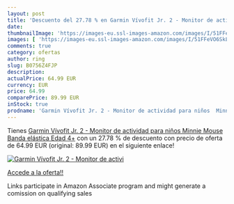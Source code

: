 ```yaml
---
layout: post
title: 'Descuento del 27.78 % en Garmin Vívofit Jr. 2 - Monitor de activi'
date: 
thumbnailImage: 'https://images-eu.ssl-images-amazon.com/images/I/51FFeVO6SkL._SL200_.jpg'
images: [ 'https://images-eu.ssl-images-amazon.com/images/I/51FFeVO6SkL._SL200_.jpg' ]
comments: true
category: ofertas
author: ring
slug: B0756Z4FJP
description:
actualPrice: 64.99 EUR
currency: EUR
price: 64.99
comparePrice: 89.99 EUR
inStock: true
prodname: 'Garmin Vívofit Jr. 2 - Monitor de actividad para niños  Minnie Mouse  Banda elástica   Edad 4+'
---
```


Tienes [Garmin Vívofit Jr. 2 - Monitor de actividad para niños  Minnie Mouse  Banda elástica   Edad 4+](https://www.amazon.es/dp/B0756Z4FJP/?tag=tolees-21) con un 27.78 % de descuento con precio de oferta de 64.99 EUR (original: 89.99 EUR) en el siguiente enlace!

[![Garmin Vívofit Jr. 2 - Monitor de activi](https://images-eu.ssl-images-amazon.com/images/I/51FFeVO6SkL._SL200_.jpg)](https://www.amazon.es/dp/B0756Z4FJP/?tag=tolees-21)

[Accede a la oferta!!](https://www.amazon.es/dp/B0756Z4FJP/?tag=tolees-21)

Links participate in Amazon Associate program and might generate a comission on qualifying sales


